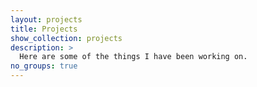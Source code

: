 ```yaml
---
layout: projects
title: Projects
show_collection: projects
description: >
  Here are some of the things I have been working on.
no_groups: true
---
```

